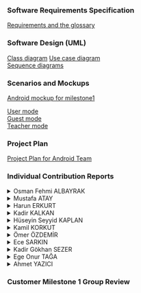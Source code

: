 ### Software Requirements Specification
[Requirements and the glossary](https://github.com/bounswe/bounswe2022group1/wiki/Requirements)
### Software Design (UML)
[Class diagram](https://github.com/bounswe/bounswe2022group1/wiki/Class-Diagram)
[Use case diagram](https://github.com/bounswe/bounswe2022group1/wiki/Use-Case-Diagram)   
[Sequence diagrams](https://github.com/bounswe/bounswe2022group1/wiki/Sequence-Diagrams)  
### Scenarios and Mockups
[Android mockup for milestone1](https://github.com/bounswe/bounswe2022group1/wiki/Android-mockup-page-for-milestone1)

[User mode](https://github.com/bounswe/bounswe2022group1/wiki/Student-User-Web-Scenario-and-Mockup)  
[Guest mode](https://github.com/bounswe/bounswe2022group1/wiki/Guest-Web-Scenario-and-Mockup)  
[Teacher mode](https://github.com/bounswe/bounswe2022group1/wiki/Teacher-User-Web-Scenario-and-Mockup)  
### Project Plan
[Project Plan for Android Team](https://github.com/bounswe/bounswe2022group1/wiki/Project-Plan-for-Android-Team)

### Individual Contribution Reports
<details>
<summary>Osman Fehmi ALBAYRAK</summary>

**Member:** Osman Fehmi Albayrak, Group 1, Online Learning Project (OLP), [Personal Page](https://github.com/bounswe/bounswe2022group1/wiki/Osman-Fehmi-Albayrak)

**Responsibilities:** I was responsible for reviewing and updating the Class Diagram of our application. Also, I am in the android sub-group, therefore, I was responsible for implementation of the android app with my team. Furthermore, I prepared a project plan for the android team, kept track of it and updated through the development process. Other than these, I was responsible for reviewing others issues and helping them.

**Main Contributions:** I have created a Kotlin Project and pushed to our android branch. We followed that structure and updated it as needed. I have implemented a swipe view for the team, so this component can be used in other pages. Also implemented a Landing Page which gives general idea about fundamental features of our app. I have reviewed and updated the UML Class Diagram of the app. Prepared a project plan for android team.

#### a. Code Related Significant Issues:
* Implementing an initial Landing Page: [Issue #339](https://github.com/bounswe/bounswe2022group1/issues/339)
* Implementing a swipe view for Landing Page and others: [Issue #391](https://github.com/bounswe/bounswe2022group1/issues/391)
* Integrating the swipe view into the Landing Page: [Issue #393](https://github.com/bounswe/bounswe2022group1/issues/393)

#### a. Management Related Significant Issues: 
* Reviewing the Class Diagram: [Issue #290](https://github.com/bounswe/bounswe2022group1/issues/290)
* Initializing and Structuring Project File: [Issue #341](https://github.com/bounswe/bounswe2022group1/issues/341)
* Preparing the Project Plan for the Android Team: [Issue #441](https://github.com/bounswe/bounswe2022group1/issues/441)
* Deliverable folder created and merged to the Master: [Issue #448](https://github.com/bounswe/bounswe2022group1/issues/448)
* Updating Scenario & Mockups for Android: [Issue #443](https://github.com/bounswe/bounswe2022group1/issues/443)

**Pull Requests:** 
* Prepared deliverables file: [PR #447](https://github.com/bounswe/bounswe2022group1/pull/447)
* Initial setup and the Landing Page: [PR #337](https://github.com/bounswe/bounswe2022group1/pull/337)
* Helped initial design of sign in and sign up pages: [PR #353](https://github.com/bounswe/bounswe2022group1/pull/353)

**Additional Information:** We had meetings constantly with the android team and helped each other a lot during the development.
</details>
<details>
<summary>Mustafa ATAY</summary>
</details>
<details>

<summary>Harun ERKURT</summary>

**Member:** Harun ERKURT, Group1, Online Learning Project (OLP), [Personal Page](https://github.com/bounswe/bounswe2022group1/wiki/Harun-Erkurt)

**Responsibilities:** I Defined sdk version, android studio version and creating the first project from template. I defined new branches name and creating new branches to speed up the development process and develop more stable codes. I created 3 new branches for this: android_main, android_test, and android_dev. I have dealt with Scenario & Mockups creating the Scenario and Mockup slides with my teammate Ömer Özdemir, Ahmet Yazıcı. I have also designed the sign-in page of the app, I have designed the login page, By assigning the token I received from the backend to a global value, I ensured that the user was logged in or not. I also took part in the reviewing process for some of my teammates’ pull requests and issues. I introduced retrofit library for our use from now on for api requests with Ömer Özdemir. I participated in writing the android mockup scenario for milestone 1.

**Main Contributions:** Determining which tools to use while doing the project. I have implemented the xml and activity file of sign-in page, found example png files on google and put on drawables. I enabled the user to login by sending a request to the back-end. I have reviewed and merged several files, made several pull requests for my own changes. I also bugfixed my friends code, solved the errors. I defined new branches name and creating new branches to speed up the development process and develop more stable codes. 

#### a. Code Related Significant Issues:

* [Collaborative Work on Android Studio](https://github.com/bounswe/bounswe2022group1/issues/406)
* [Creating the Project](https://github.com/bounswe/bounswe2022group1/issues/335)
* [Creating Sign-in Page](https://github.com/bounswe/bounswe2022group1/issues/439)
* [Backend Connection and New Design for Signin Page](https://github.com/bounswe/bounswe2022group1/issues/442)

#### b. Management Related Significant Issues:

* [Learning Android Studio and Kotlin](https://github.com/bounswe/bounswe2022group1/issues/409)
* [Defining and Creating New Branches](https://github.com/bounswe/bounswe2022group1/issues/334)
* [Meeting with the Android team for milestone1](https://github.com/bounswe/bounswe2022group1/issues/440)
* [Group meeting with the Android Team](https://github.com/bounswe/bounswe2022group1/issues/445)
* [Preparation of milestone 1](https://github.com/bounswe/bounswe2022group1/issues/446)

**Pull Requests:** 

* [Testing merge conflicts for file system](https://github.com/bounswe/bounswe2022group1/pull/420)
* [Migration to new branch system](https://github.com/bounswe/bounswe2022group1/pull/427)
* [Pulling codes to master](https://github.com/bounswe/bounswe2022group1/pull/436)

**Additional Information:**
I have assumed several roles on top of my own to implement and bugfix several pages of my friends. I helped to improve the designs, and codes. Checked other developer teams apps to get ideas and use on our project. I gave ideas to the backend team for endpoints. I did research on the use of git and github in project development and determined the code development process of the whole group on github.

</details>

<details>
<summary>Kadir KALKAN</summary>
</details>
<details>
<summary>Hüseyin Seyyid KAPLAN</summary>
</details>
<details>
<summary>Kamil KORKUT</summary>
</details>
<details>
<summary>Ömer ÖZDEMİR</summary>

**Member:** Ömer Özdemir, Group 1, Online Learning Project (OLP), [Personal Page](https://github.com/bounswe/bounswe2022group1/wiki/%C3%96mer-%C3%96zdemir)

**Responsibilities:** 
* I was responsible for designing sign-up page. 
* I was responsible for setting up group meetings with Android team members.
* I was responsible for reviewing my team member's work.
* I was responsible for distribution of the work to be done each member. (sign-up,login,landing page,home page etc.)



**Main Contributions:** 
* I have implemented sign-up page for Android.
* I introduced retrofit library for our use from now on for api requests. 
* I introduced nice front-end designs to the team for our own use from now on.
* I introduced model-service-view pattern into our android repository.
* I participated in writing the android mockup scenario for milestone 1.
* I participated into the all group meetings both Android and overall team.
* I reviewed my team member's work.
* I solved my team member's problems that they encounter in Android Studio.
* I introduced Android label to our repository.


#### a. Code Related Significant Issues:
* Final design of sign-up page: https://github.com/bounswe/bounswe2022group1/issues/360
* Android Sign-up page - Message disappears after 2000ms: https://github.com/bounswe/bounswe2022group1/issues/388
* Android Sign-up page back-end connection: https://github.com/bounswe/bounswe2022group1/issues/384
* Sign-in and Sign-up pages for Android Application: https://github.com/bounswe/bounswe2022group1/issues/333

#### a. Management Related Significant Issues: 
* Review of requirements: https://github.com/bounswe/bounswe2022group1/issues/278
* User requirements is reviewed. : https://github.com/bounswe/bounswe2022group1/issues/279
* Glossary and Requirements for Practice.app is reviewed.: https://github.com/bounswe/bounswe2022group1/issues/280
* Review of Semantic Search, Fundamental Features of the Project and Project Libre File: https://github.com/bounswe/bounswe2022group1/issues/285
* Meeting with the Android team: https://github.com/bounswe/bounswe2022group1/issues/311
* Initialization of Android Studio: https://github.com/bounswe/bounswe2022group1/issues/316
* Android label: https://github.com/bounswe/bounswe2022group1/issues/332
* Meeting with the Android team for milestone1: https://github.com/bounswe/bounswe2022group1/issues/356
* Android group meeting: https://github.com/bounswe/bounswe2022group1/issues/385


**Pull Requests:** 
* Budemi android main: https://github.com/bounswe/bounswe2022group1/pull/397

</details>
<details>
<summary>Ece SARKIN</summary>
</details>
<details>
<summary>Kadir Gökhan SEZER</summary>
</details>
<details>
<summary>Ege Onur TAĞA</summary>

**Member:** Ege Onur Tağa, Group 1, Online Learning Project (OLP), [Personal Page](https://github.com/bounswe/bounswe2022group1/wiki/Ege-Onur-Taga)

**Responsibilities:** I was responsible for the dockerization and deployment for the OLP. Moreover, I have implemented login, logout, change-password functionalities, together with writing test cases for register, login and logout. Also, I was responsible for editing glossary and requirement pages. Additonally, I was responsible for  presentation slides and also preparing the scenarios for the customer meeting. 

**Main Contributions:** I have implemented login, logout and change password functionalities. Moreover, I dockerized the backend project and deployed into AWS EC2 instance. Additionally I prepared a presentation and a scenario for the customer meeting. Another important thing I did is to edit the glossary and requirements for the project. Moreover, I reviewed and edited the semantic searching page. 

#### a. Code Related Significant Issues:
* Dockerization and Deployment into AWS EC2: https://github.com/bounswe/bounswe2022group1/issues/342
* Implementing login, logout and change-password functionalities: https://github.com/bounswe/bounswe2022group1/issues/368
* Implementing unit tests for register, login and logout: https://github.com/bounswe/bounswe2022group1/issues/369
* Learning Django: https://github.com/bounswe/bounswe2022group1/issues/320

#### a. Management Related Significant Issues: 
* Checking and updating Glossary and Requirements: https://github.com/bounswe/bounswe2022group1/issues/297
* Reviewing Semantic Search Page: https://github.com/bounswe/bounswe2022group1/issues/298
* Preparing a presentation and scenarios for Milestone 1 Customer Meeting: https://github.com/bounswe/bounswe2022group1/issues/405
* Editing authentication related requirements slightly: https://github.com/bounswe/bounswe2022group1/issues/437

**Pull Requests:** 
* Backend-dev Login, logout and change password functionalities: https://github.com/bounswe/bounswe2022group1/pull/364
* Added test cases for login, logout and register: https://github.com/bounswe/bounswe2022group1/pull/367
* Adding the latest Docker files for AWS EC2 deployment: https://github.com/bounswe/bounswe2022group1/pull/426
* Merging Backend-Development into master https://github.com/bounswe/bounswe2022group1/pull/431
* Adding communicator in parentheses next to me: https://github.com/bounswe/bounswe2022group1/pull/300


**Additional Information:**
Although initially not my responsibility, I had taken more roles than assumed in the implementation and in the deployment parts. I should have been responsible for deployment and a one back-end functionality only. Yet, since one of our friends in the backend team had a family related urgency, I had assumed most of the implementation parts. Moreover, we couldn't implement the e-mail authentication part of the backend, because we had shortage of people. We will be implementing it from now on. 


</details>

<details>

<summary>Ahmet YAZICI</summary>

**Member:** Ahmet Cemil YAZICI, Group1, Online Learning Project (OLP), [Personal Page](https://github.com/bounswe/bounswe2022group1/wiki/Ahmet-Yazici)

**Responsibilities:** I have dealt with Scenario & Mockups creating the Scenario and Mockup slides with my teammate Ömer Özdemir, Harun Erkurt. I have also designed the homepage of the app, I have designed the main page, changed the visibility of the buttons according to user token which is responsible for checking if the user is logged or guest. I also took part in the reviewing process for some of my teammates’ pull requests and issues.

**Main Contributions:** I have implemented the xml and activity file of main page, found example png files on google and put on drawables. Used images for example main page and image buttons. I have also checked if user is logged or not and set visibility accordingly. I have reviewed and merged several files, made several pull requests for my own changes. I also bugfixed my friends code, solved the unexpected errors.

#### a. Code Related Significant Issues:

* [Collaborative Work on Android Studio](https://github.com/bounswe/bounswe2022group1/issues/346)
* [Initial Homepage Commits](https://github.com/bounswe/bounswe2022group1/issues/349)
* [View Binding Decision](https://github.com/bounswe/bounswe2022group1/issues/358)
* [Buttons for Homepage](https://github.com/bounswe/bounswe2022group1/issues/366)
* [Visibility Change on Guest](https://github.com/bounswe/bounswe2022group1/issues/417)

#### b. Management Related Significant Issues:

* [Sequence Diagram Revisions](https://github.com/bounswe/bounswe2022group1/issues/309)
* [Android Team Meeting](https://github.com/bounswe/bounswe2022group1/issues/357)
* [Modifying Requirements](https://github.com/bounswe/bounswe2022group1/issues/421)
* [Creating Individual Report Template for Milestone 1](https://github.com/bounswe/bounswe2022group1/issues/421)
* [Scenario & Mockups](https://github.com/bounswe/bounswe2022group1/issues/421)

**Pull Requests:** 

* [First Pull for Homepage](https://github.com/bounswe/bounswe2022group1/pull/348)
* [Buttons added on Homepage](https://github.com/bounswe/bounswe2022group1/pull/365)
* [Finalized Budemi Android Team](https://github.com/bounswe/bounswe2022group1/pull/418)
* [Creating a Fresh Branch for Working Code](https://github.com/bounswe/bounswe2022group1/pull/429)
* [Deleting Android from Master Because of an Error](https://github.com/bounswe/bounswe2022group1/pull/432)

**Additional Information:**
I have assumed several roles on top of my own to implement and bugfix several pages of my friends. Also helped to improve the designs, and codes. Checked other developer teams apps to get ideas and use on our project.

</details>

### Customer Milestone 1 Group Review